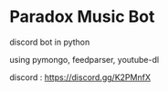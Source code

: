 # Paradox Music Bot

discord bot in python

using pymongo, feedparser, youtube-dl

discord : https://discord.gg/K2PMnfX
